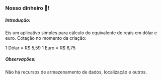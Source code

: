 ### Nosso dinheiro :money_with_wings:!



##### Introdução:

Eis um aplicativo simples para cálculo do equivalente de reais em dólar e euro.
Cotação no momento da criação:

1 Dólar = R$ 5,59
1 Euro = R$ 6,75



##### Observações:

Não há recursos de armazenamento de dados, localização e outros.



